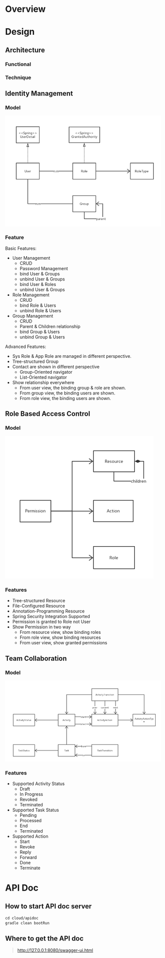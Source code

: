 # Overview



# Design


## Architecture

### Functional 


### Technique 



## Identity Management

### Model

![](document/images/identity-model-diagram.png)

### Feature

Basic Features:

* User Management
    * CRUD
    * Password Management
    * bind User & Groups
    * unbind User & Groups
    * bind User & Roles
    * unbind User & Groups
* Role Management
    * CRUD
    * bind Role & Users
    * unbind Role & Users
* Group Management
    * CRUD
    * Parent & Children relationship
    * bind Group & Users
    * unbind Group & Users

Advanced Features:

* Sys Role & App Role are managed in different perspective.
* Tree-structured Group 
* Contact are shown in different perspective
    * Group-Oriented navigator
    * List-Oriented navigator
* Show relationship everywhere
    * From user view, the binding group & role are shown.
    * From group view, the binding users are shown.
    * From role view, the binding users are shown.

## Role Based Access Control

### Model

![](document/images/rbac-model-diagram.png)

### Features

* Tree-structured Resource
* File-Configured Resource
* Annotation-Programming Resource
* Spring Security Integration Supported
* Permission is granted to Role not User
* Show Permission in two way
    * From resource view, show binding roles
    * From role view, show binding resources
    * From user view, show granted permissions

## Team Collaboration

### Model

![](document/images/team-model-diagram.png)

### Features

* Supported Activity Status
    * Draft
    * In Progress
    * Revoked
    * Terminated
* Supported Task Status
    * Pending
    * Processed
    * End
    * Terminated
* Supported Action
    * Start
    * Revoke
    * Reply
    * Forward
    * Done
    * Terminate


# API Doc

## How to start API doc server

```
cd cloud/apidoc
gradle clean bootRun
```

## Where to get the API doc

> http://127.0.0.1:8080/swagger-ui.html